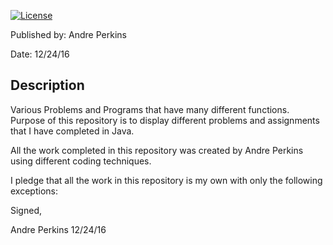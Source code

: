 
[![License](http://img.shields.io/badge/license-MIT-blue.svg)](http://en.wikipedia.org/wiki/MIT_License)

Published by: Andre Perkins

Date: 12/24/16

## Description

Various Problems and Programs that have many different functions. Purpose of this repository is to display different problems and assignments that I have completed in Java. 

All the work completed in this repository was created by Andre Perkins using different coding techniques.



I pledge that all the work in this repository is my own with only the following exceptions:


Signed,

Andre Perkins
12/24/16
